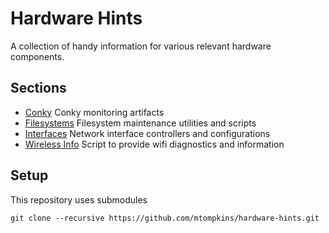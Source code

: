 # Hardware Hints #
A collection of handy information for various relevant hardware components.

## Sections ##
- [Conky](https://github.com/mtompkins/hardware-hints/tree/master/conky) Conky monitoring artifacts
- [Filesystems](https://github.com/mtompkins/hardware-hints/tree/master/filesystems) Filesystem maintenance utilities and scripts
- [Interfaces](https://github.com/mtompkins/hardware-hints/tree/master/interfaces) Network interface controllers and configurations
- [Wireless Info](https://github.com/mtompkins/hardware-hints/tree/master/wireless-info) Script to provide wifi diagnostics and information

## Setup ##
This repository uses submodules
```
git clone --recursive https://github.com/mtompkins/hardware-hints.git
```
